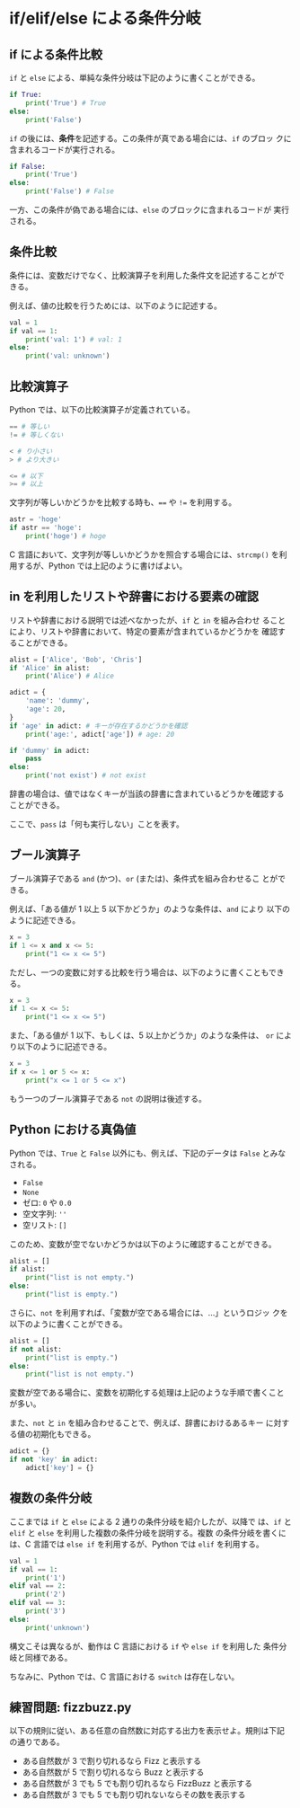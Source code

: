 # if/elif/else による条件分岐
## if による条件比較

`if` と `else` による、単純な条件分岐は下記のように書くことができる。

```python
if True:
    print('True') # True
else:
    print('False')
```

`if` の後には、**条件**を記述する。この条件が真である場合には、`if` のブロッ
クに含まれるコードが実行される。

```python
if False:
    print('True')
else:
    print('False') # False
```

一方、この条件が偽である場合には、`else` のブロックに含まれるコードが
実行される。

## 条件比較

条件には、変数だけでなく、比較演算子を利用した条件文を記述することがで
きる。

例えば、値の比較を行うためには、以下のように記述する。

```python
val = 1
if val == 1:
    print('val: 1') # val: 1
else:
    print('val: unknown')
```

## 比較演算子

Python では、以下の比較演算子が定義されている。

```python
== # 等しい
!= # 等しくない

< # り小さい
> # より大きい

<= # 以下
>= # 以上
```

文字列が等しいかどうかを比較する時も、`==` や `!=` を利用する。

```python
astr = 'hoge'
if astr == 'hoge':
    print('hoge') # hoge
```

C 言語において、文字列が等しいかどうかを照合する場合には、`strcmp()`
を利用するが、Python では上記のように書けばよい。

## in を利用したリストや辞書における要素の確認

リストや辞書における説明では述べなかったが、`if` と `in` を組み合わせ
ることにより、リストや辞書において、特定の要素が含まれているかどうかを
確認することができる。

```python
alist = ['Alice', 'Bob', 'Chris']
if 'Alice' in alist:
    print('Alice') # Alice

adict = {
    'name': 'dummy',
    'age': 20,
}
if 'age' in adict: # キーが存在するかどうかを確認
    print('age:', adict['age']) # age: 20

if 'dummy' in adict:
    pass
else:
    print('not exist') # not exist
```

辞書の場合は、値ではなくキーが当該の辞書に含まれているどうかを確認する
ことができる。

ここで、`pass` は「何も実行しない」ことを表す。

## ブール演算子

ブール演算子である `and` (かつ)、`or` (または)、条件式を組み合わせるこ
とができる。

例えば、「ある値が 1 以上 5 以下かどうか」のような条件は、`and` により
以下のように記述できる。

```python
x = 3
if 1 <= x and x <= 5:
    print("1 <= x <= 5")
```

ただし、一つの変数に対する比較を行う場合は、以下のように書くこともでき
る。
```python
x = 3
if 1 <= x <= 5:
    print("1 <= x <= 5")
```

また、「ある値が 1 以下、もしくは、5 以上かどうか」のような条件は、
`or` により以下のように記述できる。

```python
x = 3
if x <= 1 or 5 <= x:
    print("x <= 1 or 5 <= x")
```

もう一つのブール演算子である `not` の説明は後述する。

## Python における真偽値

Python では、`True` と `False` 以外にも、例えば、下記のデータは
`False` とみなされる。

  - `False`
  - `None`
  - ゼロ: `0` や `0.0`
  - 空文字列: `''`
  - 空リスト: `[]`

このため、変数が空でないかどうかは以下のように確認することができる。

```python
alist = []
if alist:
    print("list is not empty.")
else:
    print("list is empty.")
```

さらに、`not` を利用すれば、「変数が空である場合には、...」というロジッ
クを以下のように書くことができる。

```python
alist = []
if not alist:
    print("list is empty.")
else:
    print("list is not empty.")
```

変数が空である場合に、変数を初期化する処理は上記のような手順で書くこと
が多い。

また、`not` と `in` を組み合わせることで、例えば、辞書におけるあるキー
に対する値の初期化もできる。

```python
adict = {}
if not 'key' in adict:
    adict['key'] = {}
```

## 複数の条件分岐

ここまでは `if` と `else` による 2 通りの条件分岐を紹介したが、以降で
は、`if` と `elif` と `else` を利用した複数の条件分岐を説明する。複数
の条件分岐を書くには、C 言語では `else if` を利用するが、Python では
`elif` を利用する。

```python
val = 1
if val == 1:
    print('1')
elif val == 2:
    print('2')
elif val == 3:
    print('3')
else:
    print('unknown')
```

構文こそは異なるが、動作は C 言語における `if` や `else if` を利用した
条件分岐と同様である。

ちなみに、Python では、C 言語における `switch` は存在しない。

## 練習問題: fizzbuzz.py

以下の規則に従い、ある任意の自然数に対応する出力を表示せよ。規則は下記
の通りである。

- ある自然数が 3 で割り切れるなら Fizz と表示する
- ある自然数が 5 で割り切れるなら Buzz と表示する
- ある自然数が 3 でも 5 でも割り切れるなら FizzBuzz と表示する
- ある自然数が 3 でも 5 でも割り切れないならその数を表示する
